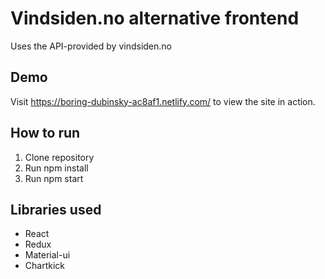 # Vindsiden.no alternative frontend
Uses the API-provided by vindsiden.no

## Demo
Visit https://boring-dubinsky-ac8af1.netlify.com/ to view the site in action.

## How to run
1. Clone repository
2. Run npm install
3. Run npm start

## Libraries used
* React
* Redux
* Material-ui
* Chartkick

